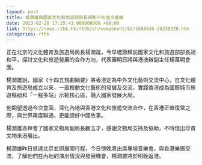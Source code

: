 ```yaml
---
layout: post
title: 楊潤雄與國家文化和旅遊部部長胡和平在北京會面
date: 2023-02-20 17:25:43.000000000 +08:00
link: https://news.rthk.hk/rthk/ch/component/k2/1688645-20230220.htm
categories: rthk
---
```


正在北京的文化體育及旅遊局局長楊潤雄，今早禮節拜訪國家文化和旅遊部部長胡和平，探討文化和旅遊發展的合作方向，代表團明日將與港澳辦副主任楊萬明會面。

楊潤雄說，國家《十四五規劃綱要》將香港定為中外文化藝術交流中心，自文化體育及旅遊局成立以來，一直推動文化藝術的發展及交流，實踐香港成為國際城市旅遊樞紐和「一程多站」示範核心區，融入國家發展大局。

他期望透過今次會面，深化內地與香港文化和旅遊交流合作，在香港正值復常之際，與世界再度聯通，更能說好中國故事。

楊潤雄亦拜會了國家文物局副局長顧玉才，感謝文物局支持及協助，不時借出珍貴文物來港展出。

楊潤雄昨日抵達北京並即展開行程，今日傍晚將出席專場音樂會，與香港樂團交流，了解他們在內地的演出情況與發展機會，楊潤雄將於明晚返港。
